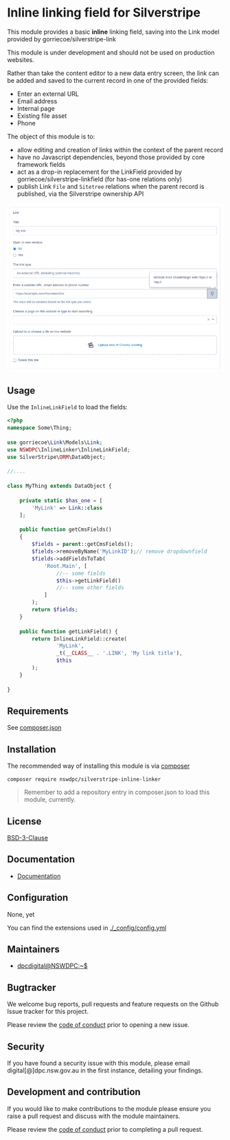 # Inline linking field for Silverstripe

This module provides a basic **inline** linking field, saving into the Link model provided by gorriecoe/silverstripe-link

This module is under development and should not be used on production websites.

Rather than take the content editor to a new data entry screen, the link can be added and saved to the current record in one of the provided fields:

- Enter an external URL
- Email address
- Internal page
- Existing file asset
- Phone

The object of this module is to:

- allow editing and creation of links within the context of the parent record
- have no Javascript dependencies, beyond those provided by core framework fields
- act as a drop-in replacement for the LinkField provided by gorriecoe/silverstripe-linkfield (for has-one relations only)
- publish Link `File` and `Sitetree` relations when the parent record is published, via the Silverstripe ownership API

<img src="./docs/img/pre-release.png">

## Usage

Use the `InlineLinkField` to load the fields:

```php
<?php
namespace Some\Thing;

use gorriecoe\Link\Models\Link;
use NSWDPC\InlineLinker\InlineLinkField;
use SilverStripe\ORM\DataObject;

//....

class MyThing extends DataObject {

    private static $has_one = [
        'MyLink' => Link::class
    ];

    public function getCmsFields()
    {
        $fields = parent::getCmsFields();
        $fields->removeByName('MyLinkID');// remove dropdownfield
        $fields->addFieldsToTab(
            'Root.Main', [
                //-- some fields
                $this->getLinkField()
                //-- some other fields
            ]
        );
        return $fields;
    }

    public function getLinkField() {
        return InlineLinkField::create(
                'MyLink',
                _t(__CLASS__ . '.LINK', 'My link title'),
                $this
        );
    }

}
```

## Requirements

See [composer.json](./composer.json)

## Installation

The recommended way of installing this module is via [composer](https://getcomposer.org/download/)

```shell
composer require nswdpc/silverstripe-inline-linker
```

> Remember to add a repository entry in composer.json to load this module, currently.

## License

[BSD-3-Clause](./LICENSE.md)

## Documentation

* [Documentation](./docs/en/001_index.md)

## Configuration

None, yet

You can find the extensions used in [./_config/config.yml](config.yml)

## Maintainers

+ [dpcdigital@NSWDPC:~$](https://dpc.nsw.gov.au)

## Bugtracker

We welcome bug reports, pull requests and feature requests on the Github Issue tracker for this project.

Please review the [code of conduct](./code-of-conduct.md) prior to opening a new issue.

## Security

If you have found a security issue with this module, please email digital[@]dpc.nsw.gov.au in the first instance, detailing your findings.

## Development and contribution

If you would like to make contributions to the module please ensure you raise a pull request and discuss with the module maintainers.

Please review the [code of conduct](./code-of-conduct.md) prior to completing a pull request.
